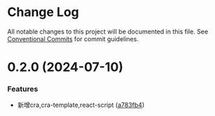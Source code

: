 # Change Log

All notable changes to this project will be documented in this file.
See [Conventional Commits](https://conventionalcommits.org) for commit guidelines.

# 0.2.0 (2024-07-10)

### Features

- 新增cra,cra-template,react-script ([a783fb4](https://e.coding.net/g-fvlo6487/forward/forward/commits/a783fb4d7df6b26be46effbee0af891d07d891cf))
